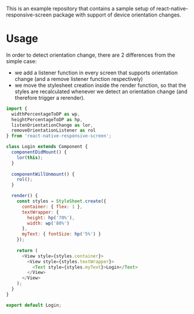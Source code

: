 This is an example repository that contains a sample setup of react-native-responsive-screen package with support of device orientation changes.

# Usage

In order to detect orientation change, there are 2 differences from the simple case:
* we add a listener function in every screen that supports orientation change (and a remove listener function respectively)
* we move the stylesheet creation inside the render function, so that the styles are recalculated whenever we detect an orientation change (and therefore trigger a rerender).

```javascript
import {
  widthPercentageToDP as wp,
  heightPercentageToDP as hp,
  listenOrientationChange as lor,
  removeOrientationListener as rol
} from 'react-native-responsive-screen';

class Login extends Component {
  componentDidMount() {
    lor(this);
  }
  
  componentWillUnmount() {
    rol();
  }

  render() {
    const styles = StyleSheet.create({
      container: { flex: 1 },
      textWrapper: {
        height: hp('70%'),
        width: wp('80%')
      },
      myText: { fontSize: hp('5%') }
    });
  
    return (
      <View style={styles.container}>
        <View style={styles.textWrapper}>
          <Text style={styles.myText}>Login</Text>
        </View>
      </View>
    );
  }
}

export default Login;
```
